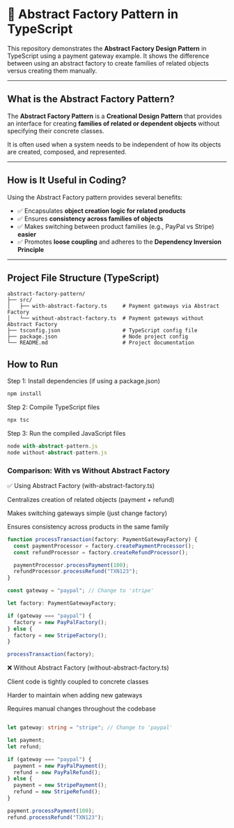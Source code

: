 # 🏢 Abstract Factory Pattern in TypeScript

This repository demonstrates the **Abstract Factory Design Pattern** in TypeScript using a payment gateway example. It shows the difference between using an abstract factory to create families of related objects versus creating them manually.

---

## What is the Abstract Factory Pattern?

The **Abstract Factory Pattern** is a **Creational Design Pattern** that provides an interface for creating **families of related or dependent objects** without specifying their concrete classes.  

It is often used when a system needs to be independent of how its objects are created, composed, and represented.

---

## How is It Useful in Coding?

Using the Abstract Factory pattern provides several benefits:

- ✅ Encapsulates **object creation logic for related products**  
- ✅ Ensures **consistency across families of objects**  
- ✅ Makes switching between product families (e.g., PayPal vs Stripe) **easier**  
- ✅ Promotes **loose coupling** and adheres to the **Dependency Inversion Principle**  

---

## Project File Structure (TypeScript)

```plaintext
abstract-factory-pattern/
├── src/
│   ├── with-abstract-factory.ts     # Payment gateways via Abstract Factory
│   └── without-abstract-factory.ts  # Payment gateways without Abstract Factory
├── tsconfig.json                    # TypeScript config file
├── package.json                     # Node project config
└── README.md                        # Project documentation
```
## How to Run

 Step 1: Install dependencies (if using a package.json)
```typescript
npm install
```
 Step 2: Compile TypeScript files
```typescript
npx tsc
```
 Step 3: Run the compiled JavaScript files

```typescript
node with-abstract-pattern.js
node without-abstract-pattern.js
```
### Comparison: With vs Without Abstract Factory

✅ Using Abstract Factory (with-abstract-factory.ts)

Centralizes creation of related objects (payment + refund)

Makes switching gateways simple (just change factory)

Ensures consistency across products in the same family

```typescript
function processTransaction(factory: PaymentGatewayFactory) {
  const paymentProcessor = factory.createPaymentProcessor();
  const refundProcessor = factory.createRefundProcessor();

  paymentProcessor.processPayment(100);
  refundProcessor.processRefund("TXN123");
}

const gateway = "paypal"; // Change to 'stripe'

let factory: PaymentGatewayFactory;

if (gateway === "paypal") {
  factory = new PayPalFactory();
} else {
  factory = new StripeFactory();
}

processTransaction(factory);
```

❌ Without Abstract Factory (without-abstract-factory.ts)

Client code is tightly coupled to concrete classes

Harder to maintain when adding new gateways

Requires manual changes throughout the codebase
```typescript

let gateway: string = "stripe"; // Change to 'paypal'

let payment;
let refund;

if (gateway === "paypal") {
  payment = new PayPalPayment();
  refund = new PayPalRefund();
} else {
  payment = new StripePayment();
  refund = new StripeRefund();
}

payment.processPayment(100);
refund.processRefund("TXN123");
```
